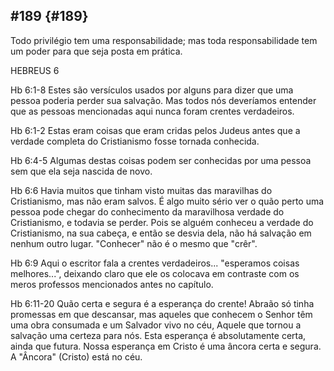 ## #189 {#189}

Todo privilégio tem uma responsabilidade; mas toda responsabilidade tem um poder para que seja posta em prática.

HEBREUS 6

Hb 6:1-8 Estes são versículos usados por alguns para dizer que uma pessoa poderia perder sua salvação. Mas todos nós deveríamos entender que as pessoas mencionadas aqui nunca foram crentes verdadeiros.

Hb 6:1-2 Estas eram coisas que eram cridas pelos Judeus antes que a verdade completa do Cristianismo fosse tornada conhecida.

Hb 6:4-5 Algumas destas coisas podem ser conhecidas por uma pessoa sem que ela seja nascida de novo.

Hb 6:6 Havia muitos que tinham visto muitas das maravilhas do Cristianismo, mas não eram salvos. É algo muito sério ver o quão perto uma pessoa pode chegar do conhecimento da maravilhosa verdade do Cristianismo, e todavia se perder. Pois se alguém conheceu a verdade do Cristianismo, na sua cabeça, e então se desvia dela, não há salvação em nenhum outro lugar. &quot;Conhecer&quot; não é o mesmo que &quot;crêr&quot;.

Hb 6:9 Aqui o escritor fala a crentes verdadeiros... &quot;esperamos coisas melhores...&quot;, deixando claro que ele os colocava em contraste com os meros professos mencionados antes no capítulo.

Hb 6:11-20 Quão certa e segura é a esperança do crente! Abraão só tinha promessas em que descansar, mas aqueles que conhecem o Senhor têm uma obra consumada e um Salvador vivo no céu, Aquele que tornou a salvação uma certeza para nós. Esta esperança é absolutamente certa, ainda que futura. Nossa esperança em Cristo é uma âncora certa e segura. A &quot;Âncora&quot; (Cristo) está no céu.